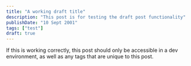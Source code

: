 ```yaml
---
title: "A working draft title"
description: "This post is for testing the draft post functionality"
publishDate: "10 Sept 2001"
tags: ["test"]
draft: true
---
```


If this is working correctly, this post should only be accessible in a dev environment, as well as any tags that are unique to this post.
